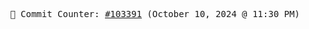 <p align="center">
    <samp>
        📮 Commit Counter: <a href="https://github.com/Javascript-void0/Javascript-void0/commits/main">#103391</a> (October 10, 2024 @ 11:30 PM)
    </samp>
</p>